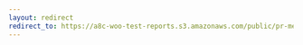 ```yaml
---
layout: redirect
redirect_to: https://a8c-woo-test-reports.s3.amazonaws.com/public/pr-merge/44024/api/index.html
---
```

